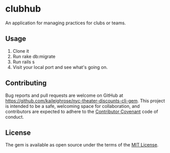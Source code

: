 # clubhub
An application for managing practices for clubs or teams.

## Usage

1. Clone it
2. Run rake db:migrate 
3. Run rails s
4. Visit your local port and see what's going on.

## Contributing

Bug reports and pull requests are welcome on GitHub at https://github.com/kaileighrose/nyc-theater-discounts-cli-gem. This project is intended to be a safe, welcoming space for collaboration, and contributors are expected to adhere to the [Contributor Covenant](http://contributor-covenant.org) code of conduct.

## License

The gem is available as open source under the terms of the [MIT License](http://opensource.org/licenses/MIT).